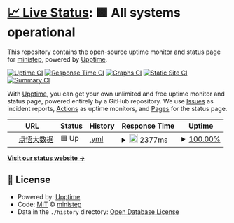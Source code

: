 # [📈 Live Status](https://demo.upptime.js.org): <!--live status--> **🟩 All systems operational**

This repository contains the open-source uptime monitor and status page for [ministep](https://demo.upptime.js.org), powered by [Upptime](https://github.com/upptime/upptime).

[![Uptime CI](https://github.com/kemistep/upptime_site/workflows/Uptime%20CI/badge.svg)](https://github.com/kemistep/upptime_site/actions?query=workflow%3A%22Uptime+CI%22)
[![Response Time CI](https://github.com/kemistep/upptime_site/workflows/Response%20Time%20CI/badge.svg)](https://github.com/kemistep/upptime_site/actions?query=workflow%3A%22Response+Time+CI%22)
[![Graphs CI](https://github.com/kemistep/upptime_site/workflows/Graphs%20CI/badge.svg)](https://github.com/kemistep/upptime_site/actions?query=workflow%3A%22Graphs+CI%22)
[![Static Site CI](https://github.com/kemistep/upptime_site/workflows/Static%20Site%20CI/badge.svg)](https://github.com/kemistep/upptime_site/actions?query=workflow%3A%22Static+Site+CI%22)
[![Summary CI](https://github.com/kemistep/upptime_site/workflows/Summary%20CI/badge.svg)](https://github.com/kemistep/upptime_site/actions?query=workflow%3A%22Summary+CI%22)

With [Upptime](https://upptime.js.org), you can get your own unlimited and free uptime monitor and status page, powered entirely by a GitHub repository. We use [Issues](https://github.com/kemistep/upptime_site/issues) as incident reports, [Actions](https://github.com/kemistep/upptime_site/actions) as uptime monitors, and [Pages](https://demo.upptime.js.org) for the status page.

<!--start: status pages-->
<!-- This summary is generated by Upptime (https://github.com/upptime/upptime) -->
<!-- Do not edit this manually, your changes will be overwritten -->
<!-- prettier-ignore -->
| URL | Status | History | Response Time | Uptime |
| --- | ------ | ------- | ------------- | ------ |
| <img alt="" src="https://icons.duckduckgo.com/ip3/bigdata.ministep.cn.ico" height="13"> [点悟大数据](https://bigdata.ministep.cn/) | 🟩 Up | [.yml](https://github.com/kemistep/upptime_site/commits/HEAD/history/.yml) | <details><summary><img alt="Response time graph" src="./graphs//response-time-week.png" height="20"> 2377ms</summary><br><a href="https://demo.upptime.js.org/history/"><img alt="Response time 2237" src="https://img.shields.io/endpoint?url=https%3A%2F%2Fraw.githubusercontent.com%2Fkemistep%2Fupptime_site%2FHEAD%2Fapi%2F%2Fresponse-time.json"></a><br><a href="https://demo.upptime.js.org/history/"><img alt="24-hour response time 2412" src="https://img.shields.io/endpoint?url=https%3A%2F%2Fraw.githubusercontent.com%2Fkemistep%2Fupptime_site%2FHEAD%2Fapi%2F%2Fresponse-time-day.json"></a><br><a href="https://demo.upptime.js.org/history/"><img alt="7-day response time 2377" src="https://img.shields.io/endpoint?url=https%3A%2F%2Fraw.githubusercontent.com%2Fkemistep%2Fupptime_site%2FHEAD%2Fapi%2F%2Fresponse-time-week.json"></a><br><a href="https://demo.upptime.js.org/history/"><img alt="30-day response time 3372" src="https://img.shields.io/endpoint?url=https%3A%2F%2Fraw.githubusercontent.com%2Fkemistep%2Fupptime_site%2FHEAD%2Fapi%2F%2Fresponse-time-month.json"></a><br><a href="https://demo.upptime.js.org/history/"><img alt="1-year response time 2237" src="https://img.shields.io/endpoint?url=https%3A%2F%2Fraw.githubusercontent.com%2Fkemistep%2Fupptime_site%2FHEAD%2Fapi%2F%2Fresponse-time-year.json"></a></details> | <details><summary><a href="https://demo.upptime.js.org/history/">100.00%</a></summary><a href="https://demo.upptime.js.org/history/"><img alt="All-time uptime 100.00%" src="https://img.shields.io/endpoint?url=https%3A%2F%2Fraw.githubusercontent.com%2Fkemistep%2Fupptime_site%2FHEAD%2Fapi%2F%2Fuptime.json"></a><br><a href="https://demo.upptime.js.org/history/"><img alt="24-hour uptime 100.00%" src="https://img.shields.io/endpoint?url=https%3A%2F%2Fraw.githubusercontent.com%2Fkemistep%2Fupptime_site%2FHEAD%2Fapi%2F%2Fuptime-day.json"></a><br><a href="https://demo.upptime.js.org/history/"><img alt="7-day uptime 100.00%" src="https://img.shields.io/endpoint?url=https%3A%2F%2Fraw.githubusercontent.com%2Fkemistep%2Fupptime_site%2FHEAD%2Fapi%2F%2Fuptime-week.json"></a><br><a href="https://demo.upptime.js.org/history/"><img alt="30-day uptime 100.00%" src="https://img.shields.io/endpoint?url=https%3A%2F%2Fraw.githubusercontent.com%2Fkemistep%2Fupptime_site%2FHEAD%2Fapi%2F%2Fuptime-month.json"></a><br><a href="https://demo.upptime.js.org/history/"><img alt="1-year uptime 100.00%" src="https://img.shields.io/endpoint?url=https%3A%2F%2Fraw.githubusercontent.com%2Fkemistep%2Fupptime_site%2FHEAD%2Fapi%2F%2Fuptime-year.json"></a></details>

<!--end: status pages-->

[**Visit our status website →**](https://demo.upptime.js.org)

## 📄 License

- Powered by: [Upptime](https://github.com/upptime/upptime)
- Code: [MIT](./LICENSE) © [ministep](https://demo.upptime.js.org)
- Data in the `./history` directory: [Open Database License](https://opendatacommons.org/licenses/odbl/1-0/)
